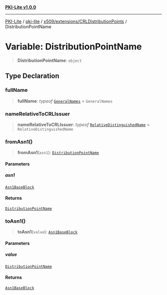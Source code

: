 [**PKI-Lite v1.0.0**](../../../../../README.md)

---

[PKI-Lite](../../../../../README.md) / [pki-lite](../../../../README.md) / [x509/extensions/CRLDistributionPoints](../README.md) / DistributionPointName

# Variable: DistributionPointName

> **DistributionPointName**: `object`

## Type Declaration

### fullName

> **fullName**: _typeof_ [`GeneralNames`](../../../GeneralName/classes/GeneralNames.md) = `GeneralNames`

### nameRelativeToCRLIssuer

> **nameRelativeToCRLIssuer**: _typeof_ [`RelativeDistinguishedName`](../../../RelativeDistinguishedName/classes/RelativeDistinguishedName.md) = `RelativeDistinguishedName`

### fromAsn1()

> **fromAsn1**(`asn1`): [`DistributionPointName`](../type-aliases/DistributionPointName.md)

#### Parameters

##### asn1

[`Asn1BaseBlock`](../../../../core/PkiBase/type-aliases/Asn1BaseBlock.md)

#### Returns

[`DistributionPointName`](../type-aliases/DistributionPointName.md)

### toAsn1()

> **toAsn1**(`value`): [`Asn1BaseBlock`](../../../../core/PkiBase/type-aliases/Asn1BaseBlock.md)

#### Parameters

##### value

[`DistributionPointName`](../type-aliases/DistributionPointName.md)

#### Returns

[`Asn1BaseBlock`](../../../../core/PkiBase/type-aliases/Asn1BaseBlock.md)
